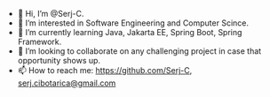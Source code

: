 - 👋 Hi, I’m @Serj-C.
- 👀 I’m interested in Software Engineering and Computer Scince.
- 🌱 I’m currently learning Java, Jakarta EE, Spring Boot, Spring Framework.
- 💞️ I’m looking to collaborate on any challenging project in case that opportunity shows up.
- 📫 How to reach me: https://github.com/Serj-C, serj.cibotarica@gmail.com

<!---
Serj-C/Serj-C is a ✨ special ✨ repository because its `README.md` (this file) appears on your GitHub profile.
You can click the Preview link to take a look at your changes.
--->
